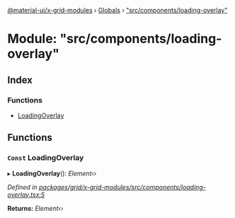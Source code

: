 [@material-ui/x-grid-modules](../README.md) › [Globals](../globals.md) › ["src/components/loading-overlay"](_src_components_loading_overlay_.md)

# Module: "src/components/loading-overlay"

## Index

### Functions

- [LoadingOverlay](_src_components_loading_overlay_.md#const-loadingoverlay)

## Functions

### `Const` LoadingOverlay

▸ **LoadingOverlay**(): _Element‹›_

_Defined in [packages/grid/x-grid-modules/src/components/loading-overlay.tsx:5](https://github.com/mui-org/material-ui-x/blob/a679779/packages/grid/x-grid-modules/src/components/loading-overlay.tsx#L5)_

**Returns:** _Element‹›_
